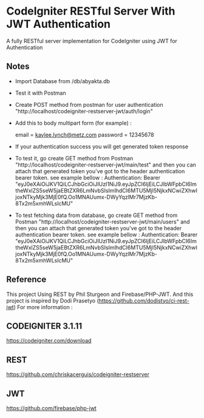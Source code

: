 # CodeIgniter RESTful Server With JWT Authentication
A fully RESTful server implementation for CodeIgniter using JWT for Authentication

## Notes
- Import Database from /db/abyakta.db
- Test it with Postman
- Create POST method from postman for user authentication "http://localhost/codeigniter-restserver-jwt/auth/login"
- Add this to body multipart form (for example) :
	
	email    = kaylee.lynch@metz.com
	password = 12345678
  
- If your authentication success you will get generated token response
- To test it, go create GET method from Postman "http://localhost/codeigniter-restserver-jwt/main/test" and then you can attach that generated token you've got to the header authentication bearer token. see example bellow :
	Authentication: Bearer "eyJ0eXAiOiJKV1QiLCJhbGciOiJIUzI1NiJ9.eyJpZCI6IjEiLCJlbWFpbCI6ImtheWxlZS5seW5jaEBtZXR6LmNvbSIsImlhdCI6MTU5MjI5NjkxNCwiZXhwIjoxNTkyMjk3MjE0fQ.Oo1MNAUumx-DWyYqzlMr7MjzKb-8Tx2m5xmhWLsIcMU"  
- To test fetching data from database, go create GET method from Postman "http://localhost/codeigniter-restserver-jwt/main/users" and then you can attach that generated token you've got to the header authentication bearer token. see example bellow :
	Authentication: Bearer "eyJ0eXAiOiJKV1QiLCJhbGciOiJIUzI1NiJ9.eyJpZCI6IjEiLCJlbWFpbCI6ImtheWxlZS5seW5jaEBtZXR6LmNvbSIsImlhdCI6MTU5MjI5NjkxNCwiZXhwIjoxNTkyMjk3MjE0fQ.Oo1MNAUumx-DWyYqzlMr7MjzKb-8Tx2m5xmhWLsIcMU"

## Reference
This project Using REST by Phil Sturgeon and Firebase/PHP-JWT. And this project is inspired by Dodi Prasetyo (https://github.com/dodistyo/ci-rest-jwt)
For more information :

## CODEIGNITER 3.1.11
https://codeigniter.com/download

## REST
https://github.com/chriskacerguis/codeigniter-restserver

## JWT
https://github.com/firebase/php-jwt
